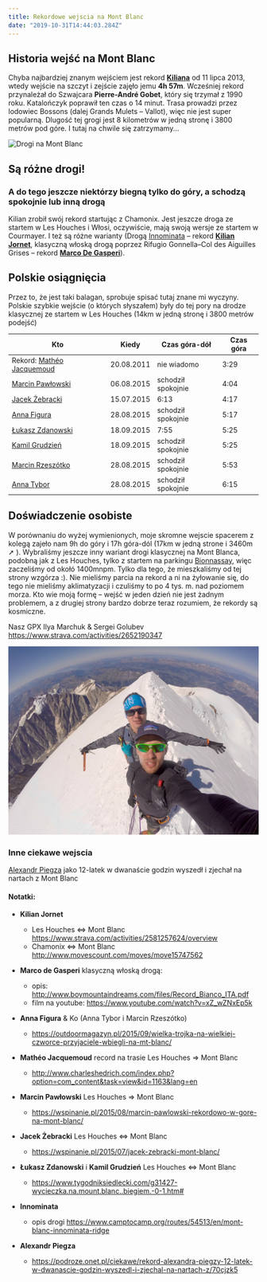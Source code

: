 ```yaml
---
title: Rekordowe wejscia na Mont Blanc
date: "2019-10-31T14:44:03.284Z"
---
```


## Historia wejść na Mont Blanc

Chyba najbardziej znanym wejściem jest rekord [**Kiliana**](#KilianJornet) od 11 lipca 2013,  wtedy wejście na szczyt i zejście zajęło jemu **4h 57m**. Wcześniej rekord przynależał do Szwajcara **Pierre-André Gobet**, który się trzymał z 1990 roku. Katalończyk poprawił ten czas o 14 minut. Trasa prowadzi przez lodowiec Bossons (dalej Grands Mulets – Vallot), więc nie jest super popularną. Dlugość tej grogi jest 8 kilometrów w jedną stronę i 3800 metrów pod góre. I tutaj na chwile się zatrzymamy...


![Drogi na Mont Blanc](./mapa.png)

## Są różne drogi!

### A do tego jeszcze niektórzy biegną tylko do góry, a schodzą spokojnie lub inną drogą

Kilian zrobił swój rekord startując z Chamonix. Jest jeszcze droga ze startem w Les Houches i Włosi, oczywiście, mają swoją wersje ze startem w Courmayer. I też są różne warianty (Drogą [Innominata](#Innominata) – rekord [**Kilian Jornet**](#KilianJornet), klasyczną włoską drogą poprzez Rifugio Gonnella–Col des Aiguilles Grises – rekord [**Marco De Gasperi**](#MarcodeGasperi)).



## Polskie osiągnięcia

Przez to, że jest taki balagan, sprobuje spisać tutaj znane mi wyczyny. Polskie szybkie wejście (o których słyszałem) były do tej pory na drodze klasycznej ze startem w Les Houches (14km w jedną stronę i 3800 metrów podejść)

| Kto | Kiedy | Czas góra-dół | Czas góra |
| ---- | ---- | ---- | ---- |
| Rekord: [Mathéo Jacquemoud](#MatheoJacquemoud) | 20.08.2011 | nie wiadomo | 3:29 |
| [Marcin Pawłowski](MarcinPawlowski) | 06.08.2015 | schodził spokojnie | 4:04 |
| [Jacek Żebracki](#JacekZebracki) | 15.07.2015 | 6:13 | 4:17 |
| [Anna Figura](#AnnaFigura) | 28.08.2015 | schodził spokojnie | 5:17 |
| [Łukasz Zdanowski](#LZKG) | 18.09.2015 | 7:55 | 5:25 |
| [Kamil Grudzień](#LZKG) | 18.09.2015 | schodził spokojnie | 5:25 |
| [Marcin Rzeszótko](#AnnaFigura) | 28.08.2015 | schodził spokojnie | 5:53 |
| [Anna Tybor](#AnnaFigura)  | 28.08.2015 | schodził spokojnie | 6:15 |



## Doświadczenie osobiste

W porównaniu do wyżej wymienionych, moje skromne wejscie spacerem z kolegą zajeło nam 9h do góry i 17h góra-dól (17km w jedną strone i 3460m ➚ ). Wybraliśmy jeszcze inny wariant drogi klasycznej na Mont Blanca, podobną jak z Les Houches, tylko z startem na parkingu [Bionnassay](https://goo.gl/maps/Fsyirds1JL86Wy1t6), więc zaczeliśmy od okołó 1400mnpm. Tylko dla tego, że mieszkaliśmy od tej strony wzgórza :). Nie mieliśmy parcia na rekord a ni na żyłowanie się, do tego nie mieliśmy aklimatyzacji i czuliśmy to po 4 tys. m. nad poziomem morza. Kto wie moją formę – wejść w jeden dzień nie jest żadnym problemem, a z drugiej strony bardzo dobrze teraz rozumiem, że rekordy są kosmiczne.

Nasz GPX Ilya Marchuk & Sergei Golubev  https://www.strava.com/activities/2652190347


![na szczycie Mont Blanc](./ILya_Segej_MontBlanc.jpg)

### Inne ciekawe wejscia

[Alexandr Piegza](#AlexandrPiegza) jako 12-latek w dwanaście godzin wyszedł i zjechał na nartach z Mont Blanc



#### Notatki:

* <a name="KilianJornet"></a>**Kilian Jornet**
  * Les Houches <=> Mont Blanc https://www.strava.com/activities/2581257624/overview
  * Chamonix <=> Mont Blanc  http://www.movescount.com/moves/move15747562



* <a name="MarcodeGasperi"></a>**Marco de Gasperi** klasyczną włoską drogą:
  * opis: http://www.boymountaindreams.com/files/Record_Bianco_ITA.pdf
  * film na youtube: https://www.youtube.com/watch?v=xZ_wZNxEp5k

* <a name="AnnaFigura"></a>**Anna Figura** & Ko (Anna Tybor i Marcin Rzeszótko)
  * https://outdoormagazyn.pl/2015/09/wielka-trojka-na-wielkiej-czworce-przyjaciele-wbiegli-na-mt-blanc/

* <a name="MatheoJacquemoud"></a>**Mathéo Jacquemoud** record na trasie Les Houches => Mont Blanc
  * http://www.charleshedrich.com/index.php?option=com_content&task=view&id=1163&lang=en

* <a name="MarcinPawlowski"></a>**Marcin Pawłowski**  Les Houches => Mont Blanc
  * https://wspinanie.pl/2015/08/marcin-pawlowski-rekordowo-w-gore-na-mont-blanc/

* <a name="JacekZebracki"></a>**Jacek  Żebracki** Les Houches <=> Mont Blanc
  * https://wspinanie.pl/2015/07/jacek-zebracki-mont-blanc/

* <a name="LZKG"></a>**Łukasz Zdanowski** i **Kamil Grudzień** Les Houches <=> Mont Blanc
  * https://www.tygodniksiedlecki.com/g31427-wycieczka.na.mount.blanc..biegiem.-0-1.htm#

* <a name="Innominata"></a> **Innominata** 
  * opis drogi https://www.camptocamp.org/routes/54513/en/mont-blanc-innominata-ridge

* <a name="AlexandrPiegza"></a>**Alexandr Piegza**
  * https://podroze.onet.pl/ciekawe/rekord-alexandra-piegzy-12-latek-w-dwanascie-godzin-wyszedl-i-zjechal-na-nartach-z/70cjzk5